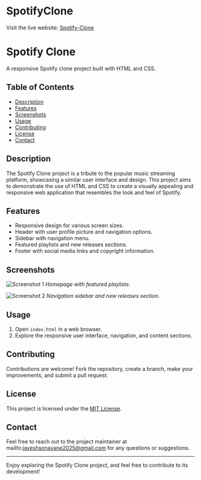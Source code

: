 # SpotifyClone
 
 Visit the live website: [Spotify-Clone]( https://spotifyclonejayeshsonavane.netlify.app/)
# Spotify Clone

A responsive Spotify clone project built with HTML and CSS.

## Table of Contents

- [Description](#description)
- [Features](#features)
- [Screenshots](#screenshots)
- [Usage](#usage)
- [Contributing](#contributing)
- [License](#license)
- [Contact](#contact)

## Description

The Spotify Clone project is a tribute to the popular music streaming platform, showcasing a similar user interface and design. This project aims to demonstrate the use of HTML and CSS to create a visually appealing and responsive web application that resembles the look and feel of Spotify.

## Features

- Responsive design for various screen sizes.
- Header with user profile picture and navigation options.
- Sidebar with navigation menu.
- Featured playlists and new releases sections.
- Footer with social media links and copyright information.

## Screenshots

![Screenshot 1](screenshots/screenshot1.png)
*Homepage with featured playlists.*

![Screenshot 2](screenshots/screenshot2.png)
*Navigation sidebar and new releases section.*

## Usage

1. Open `index.html` in a web browser.
2. Explore the responsive user interface, navigation, and content sections.

## Contributing

Contributions are welcome! Fork the repository, create a branch, make your improvements, and submit a pull request.

## License

This project is licensed under the [MIT License](LICENSE).

## Contact

Feel free to reach out to the project maintainer at mailto:jayeshsonavane2025@gmail.com for any questions or suggestions.

---

Enjoy exploring the Spotify Clone project, and feel free to contribute to its development!

